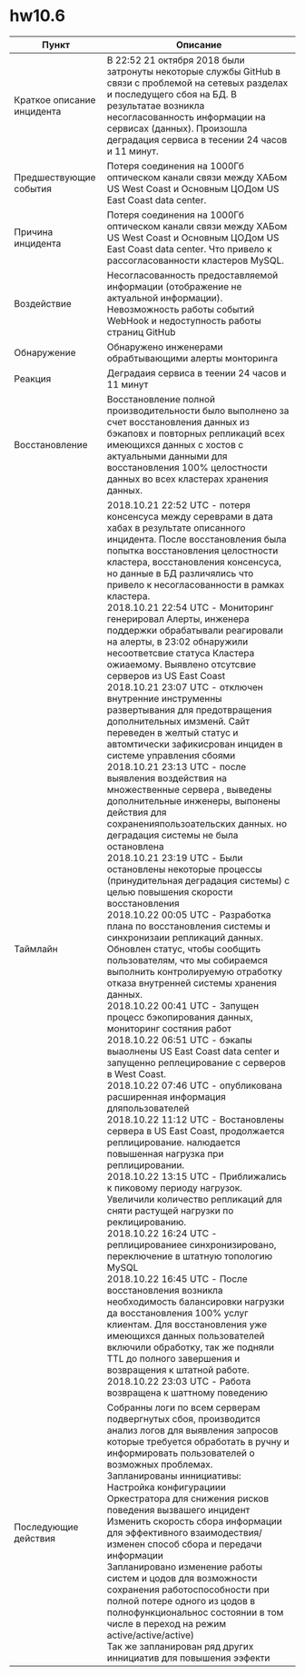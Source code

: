 # hw10.6

Пункт|Описание
-|-
|Краткое описание инцидента|В 22:52 21 октября 2018 были затронуты некоторые службы GitHub в связи с проблемой на сетевых разделах и последущего сбоя на БД. В результатае возникла несогласованность информации на сервисах (данных). Произошла деградация сервиса в тесении 24 часов и 11 минут.|
|Предшествующие события	|Потеря соединения на 1000Гб оптическом канали связи между ХАБом US West Coast и Основным ЦОДом US East Coast data center.|
|Причина инцидента|	Потеря соединения на 1000Гб оптическом канали связи между ХАБом US West Coast и Основным ЦОДом US East Coast data center. Что привело к рассогласованности кластеров MySQL.|
|Воздействие|	Несогласованность предоставляемой информации (отображение не актуальной информации). Невозможность работы событий WebHook и недоступность работы страниц GitHub|
|Обнаружение|	Обнаружено инженерами обрабтывающими алерты монторинга|
|Реакция|	Деградаия сервиса в теении 24 часов и 11 минут|
|Восстановление|	Восстановление полной производительности было выполнено за счет восстановления данных из бэкаповх и повторных репликаций всех имеющихся данных с хостов с актуальными данными для восстановления 100% целостности данных во всех кластерах хранения данных.|
|Таймлайн | 2018.10.21 22:52 UTC - потеря консенсуса между сереврами в дата хабах в результате описанного инцидента. После восстановления была попытка восстановления целостности кластера, восстановления консенсуса, но данные в БД различялись что привело к несогласованности в рамках кластера.</br>2018.10.21 22:54 UTC - Мониторинг генерировал Алерты, инженера поддержки обрабатывали реагировали на алерты, в 23:02 обнаружили несоответсвие статуса Кластера ожиаемому. Выявлено отсутсвие серверов из US East Coast</br>2018.10.21 23:07 UTC - отключен внутренние инструменны развертывания для предотвращения дополнительных имзменй. Сайт переведен в желтый статус и автомтически зафикисрован инциден в системе управления сбоями</br>2018.10.21 23:13 UTC - после выявления воздействия на множественные сервера , выведены дополнительные инженеры, выпонены действия для сохраненияпользоательских данных. но деградация системы не была остановлена</br>2018.10.21 23:19 UTC - Были остановлены некоторые процессы (принудительная деградация системы) с целью повышения скорости восстановления</br>2018.10.22 00:05 UTC - Разработка плана по восстановления системы и синхронизаии репликаций данных. Обновлен статус, чтобы сообщить пользователям, что мы собираемся выполнить контролируемую отработку отказа внутренней системы хранения данных.</br>2018.10.22 00:41 UTC - Запущен процесс бэкопирования данных, мониторинг состяния работ</br>2018.10.22 06:51 UTC - бэкапы выаолнены US East Coast data center и запущенно реплецирование с серверов в West Coast.</br>2018.10.22 07:46 UTC - опубликована расширенная информация дляпользователей</br>2018.10.22 11:12 UTC - Востановлены сервера в US East Coast, продолжается реплицирование. налюдается повышенная нагрузка при реплицировании.</br>2018.10.22 13:15 UTC - Приближались к пиковому периоду нагрузок. Увеличили количество репликаций для сняти растущей нагрузки по реклицированию.</br>2018.10.22 16:24 UTC - реплицированиее синхронизировано, переключение в штатную топологию MySQL</br>2018.10.22 16:45 UTC - После восстановления возникла необходимость балансировки нагрузки да восстановления 100% услуг клиентам. Для восстановления уже имеющихся данных пользователей включили обработку, так же подняли TTL до полного завершения и возвращения к штатной работе.</br>2018.10.22 23:03 UTC - Работа возвращена к шаттному поведению|
|Последующие действия|Собранны логи по всем серверам подвергнутых сбоя, производится анализ логов для выявления запросов которые требуется обработать в ручну и информировать пользователей о возможных проблемах.</br>Запланированы иннициативы:</br>Настройка конфигурациии Оркестратора для снижения рисков поведения вызвашего инцидент</br>Изменить скорость сбора информации для эффективного взаимодествия/ изменен способ сбора и передачи информации</br>Запланировано изменение работы систем и цодов для возможности сохранения работоспособности при полной потере одного из цодов в полнофункциональнос состоянии в том числе в переход на режим active/active/active)</br>Так же запланирован ряд других иннициатив для повышения ээфекти
